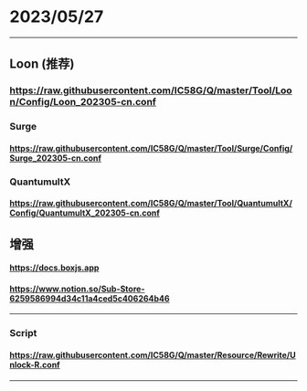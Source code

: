 # 2023/05/27

---------------------------

## Loon (推荐)

### https://raw.githubusercontent.com/IC58G/Q/master/Tool/Loon/Config/Loon_202305-cn.conf

### Surge

#### https://raw.githubusercontent.com/IC58G/Q/master/Tool/Surge/Config/Surge_202305-cn.conf

### QuantumultX

#### https://raw.githubusercontent.com/IC58G/Q/master/Tool/QuantumultX/Config/QuantumultX_202305-cn.conf

## 增强
#### https://docs.boxjs.app
#### https://www.notion.so/Sub-Store-6259586994d34c11a4ced5c406264b46

---------------------------
###  Script

#### https://raw.githubusercontent.com/IC58G/Q/master/Resource/Rewrite/Unlock-R.conf
---------------------------
